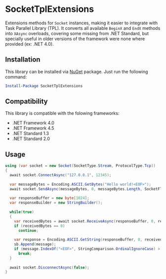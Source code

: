 # SocketTplExtensions
Extensions methods for `Socket` instances, making it easier to integrate with Task Parallel Library (TPL). It converts all available `BeginX` and `EndX` methods into `XAsync` overloads, covering some missing from .NET Standard, but specially useful in older versions of the framework were none where provided (ex: .NET 4.0).

## Installation 
This library can be installed via [NuGet](https://www.nuget.org/packages/SocketTplExtensions/) package. Just run the following command:

```powershell
Install-Package SocketTplExtensions
```

## Compatibility

This library is compatible with the folowing frameworks:

* .NET Framework 4.0
* .NET Framework 4.5
* .NET Standard 1.3
* .NET Standard 2.0

## Usage
```csharp
using (var socket = new Socket(SocketType.Stream, ProtocolType.Tcp))
{
  await socket.ConnectAsync("127.0.0.1", 12345);
  
  var messageBytes = Encoding.ASCII.GetBytes("Hello world!<EOF>");
  await socket.SendAsync(messageBytes, 0, messageBytes.Length, SocketFlags.None);
  
  var responseBuffer = new byte[1024];
  var responseBuilder = new StringBuilder();
  
  while(true)
  {
    var receivedBytes = await socket.ReceiveAsync(responseBuffer, 0, responseBuffer.Length, SocketFlags.None);
    if (receivedBytes == 0)
      continue;
      
    var response = Encoding.ASCII.GetString(responseBuffer, 0, receivedBytes);
    sb.Append(message);
    if (message.IndexOf("<EOF>", StringComparison.OrdinalIgnoreCase) > -1)
      break;
  }
  
  await socket.DisconnectAsync(false);
}
```
